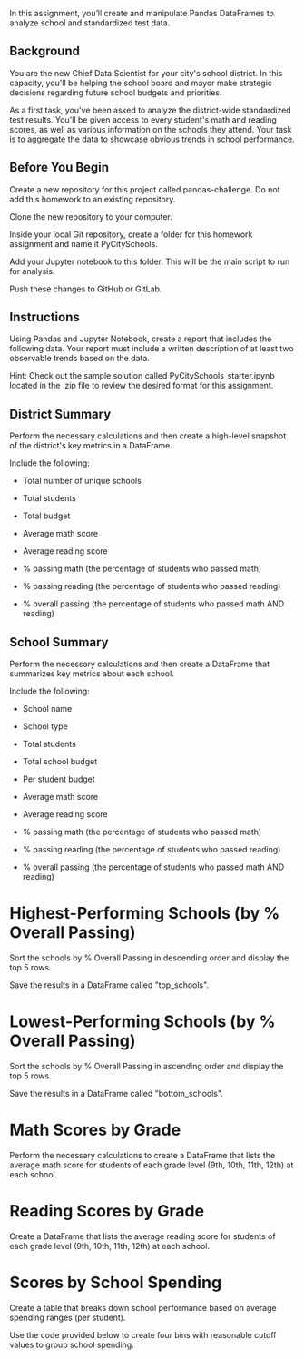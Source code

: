 In this assignment, you’ll create and manipulate Pandas DataFrames to analyze school and standardized test data.

## Background
You are the new Chief Data Scientist for your city's school district. In this capacity, you'll be helping the school board and mayor make strategic decisions regarding future school budgets and priorities.

As a first task, you've been asked to analyze the district-wide standardized test results. You'll be given access to every student's math and reading scores, as well as various information on the schools they attend. Your task is to aggregate the data to showcase obvious trends in school performance.

## Before You Begin

Create a new repository for this project called pandas-challenge. Do not add this homework to an existing repository.

Clone the new repository to your computer.

Inside your local Git repository, create a folder for this homework assignment and name it PyCitySchools.

Add your Jupyter notebook to this folder. This will be the main script to run for analysis.

Push these changes to GitHub or GitLab.

## Instructions
Using Pandas and Jupyter Notebook, create a report that includes the following data. Your report must include a written description of at least two observable trends based on the data.

Hint: Check out the sample solution called PyCitySchools_starter.ipynb located in the .zip file to review the desired format for this assignment.

## District Summary
Perform the necessary calculations and then create a high-level snapshot of the district's key metrics in a DataFrame.

Include the following:

- Total number of unique schools

- Total students

- Total budget

- Average math score

- Average reading score

- % passing math (the percentage of students who passed math)

- % passing reading (the percentage of students who passed reading)

- % overall passing (the percentage of students who passed math AND reading)

## School Summary
Perform the necessary calculations and then create a DataFrame that summarizes key metrics about each school.

Include the following:

- School name

- School type

- Total students

- Total school budget

- Per student budget

- Average math score

- Average reading score

- % passing math (the percentage of students who passed math)

- % passing reading (the percentage of students who passed reading)

- % overall passing (the percentage of students who passed math AND reading)

# Highest-Performing Schools (by % Overall Passing)
Sort the schools by % Overall Passing in descending order and display the top 5 rows.

Save the results in a DataFrame called "top_schools".

# Lowest-Performing Schools (by % Overall Passing)
Sort the schools by % Overall Passing in ascending order and display the top 5 rows.

Save the results in a DataFrame called "bottom_schools".

# Math Scores by Grade
Perform the necessary calculations to create a DataFrame that lists the average math score for students of each grade level (9th, 10th, 11th, 12th) at each school.

# Reading Scores by Grade
Create a DataFrame that lists the average reading score for students of each grade level (9th, 10th, 11th, 12th) at each school.

# Scores by School Spending
Create a table that breaks down school performance based on average spending ranges (per student).

Use the code provided below to create four bins with reasonable cutoff values to group school spending.
